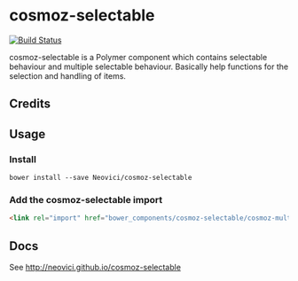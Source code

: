 # cosmoz-selectable

[![Build Status](https://travis-ci.org/Neovici/cosmoz-selectable.svg?branch=master)](https://travis-ci.org/Neovici/cosmoz-selectable)

cosmoz-selectable is a Polymer component which contains selectable behaviour and multiple selectable behaviour.
Basically help functions for the selection and handling of items.

## Credits


## Usage

### Install

`bower install --save Neovici/cosmoz-selectable`

### Add the cosmoz-selectable import
```html
<link rel="import" href="bower_components/cosmoz-selectable/cosmoz-multi-selectable-behavior.html" />
```

## Docs

See http://neovici.github.io/cosmoz-selectable
